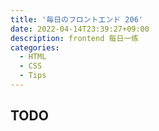 ```yaml
---
title: '毎日のフロントエンド 206'
date: 2022-04-14T23:39:27+09:00
description: frontend 每日一练
categories:
  - HTML
  - CSS
  - Tips
---
```


## TODO
